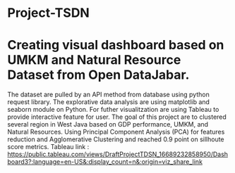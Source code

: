 # Project-TSDN
 # Creating visual dashboard based on UMKM and Natural Resource Dataset from Open DataJabar. 
 The dataset are pulled by an API method from database using python request library. The
explorative data analysis are using matplotlib and seaborn module on Python. For futher
visualitzation are using Tableau to provide interactive feature for user. The goal of this project
are to clustered several region in West Java based on GDP performance, UMKM, and Natural
Resources. Using Principal Component Analysis (PCA) for features reduction and
Agglomerative Clustering and reached 0.9 point on sillhoute score metrics.
Tableau link : https://public.tableau.com/views/DraftProjectTDSN_16689232858950/Dashboard3?:language=en-US&:display_count=n&:origin=viz_share_link
